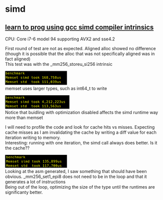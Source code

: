 # simd
## <ins>learn to prog using gcc simd compiler intrinsics<ins>  
CPU: Core i7-6 model 94 supporting AVX2 and sse4.2

First round of test are not as expected. Aligned alloc showed no difference (though it is possible that the alloc that was not specifically aligned was in fact aligned)  
This test was with the _mm256_storeu_si256 intrinsic  

![alt text]( simd-learn/info/benchmark-1-release.png )  
memset uses larger types, such as int64_t to write  

![alt text]( simd-learn/info/benchmark-1-debug.png )  
Notice that buidling with optimization disabled affects the simd runtime way more than memset  

I will need to profile the code and look for cache hits vs misses. Expecting cache misses as I am invalidating the cache by writing a diff value for each iteration writing to memory.  
Interesting: running with one iteration, the simd call always  does better.  Is it the cache??  

![alt text]( simd-learn/info/benchmark-2-release.png )  
Looking at the asm generated,  I saw something that should have been obvious. _mm256_set1_epi8 does not need to be in the loop and that it generates a lot of instructions  
Being out of the loop, optimizing the size of the type until the runtimes are significanty better.  
